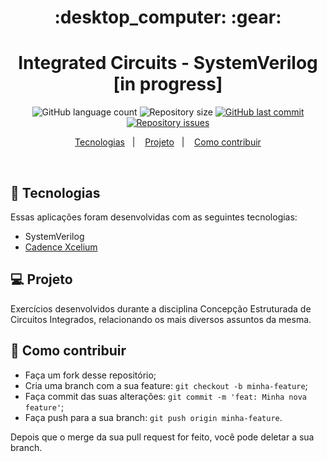 <h1 align="center">
    :desktop_computer: :gear:
</h1>

<h1 align="center">
  Integrated Circuits - SystemVerilog [in progress]
</h1>
<p align="center">
  <img alt="GitHub language count" src="https://img.shields.io/github/languages/count/franklinthony/integrated-circuits">

  <img alt="Repository size" src="https://img.shields.io/github/repo-size/franklinthony/integrated-circuits">
  
  <a href="https://github.com/franklinthony/integrated-circuits/commits/master">
    <img alt="GitHub last commit" src="https://img.shields.io/github/last-commit/franklinthony/integrated-circuits">
  </a>

  <a href="https://github.com/franklinthony/integrated-circuits/issues">
    <img alt="Repository issues" src="https://img.shields.io/github/issues/franklinthony/integrated-circuits">
  </a>
</p>

<p align="center">
  <a href="#rocket-tecnologias">Tecnologias</a>&nbsp;&nbsp;&nbsp;|&nbsp;&nbsp;&nbsp;
  <a href="#-projeto">Projeto</a>&nbsp;&nbsp;&nbsp;|&nbsp;&nbsp;&nbsp;
  <a href="#-como-contribuir">Como contribuir</a>
</p>

<br>

## :rocket: Tecnologias

Essas aplicações foram desenvolvidas com as seguintes tecnologias:

- SystemVerilog
- [Cadence Xcelium](https://www.cadence.com/ko_KR/home/training/all-courses/86218.html)

## 💻 Projeto

Exercícios desenvolvidos durante a disciplina Concepção Estruturada de Circuitos Integrados, relacionando os mais diversos assuntos da mesma.

## 🤔 Como contribuir

- Faça um fork desse repositório;
- Cria uma branch com a sua feature: `git checkout -b minha-feature`;
- Faça commit das suas alterações: `git commit -m 'feat: Minha nova feature'`;
- Faça push para a sua branch: `git push origin minha-feature`.

Depois que o merge da sua pull request for feito, você pode deletar a sua branch.
